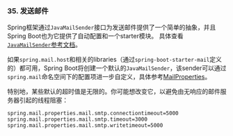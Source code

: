 ### 35. 发送邮件
Spring框架通过`JavaMailSender`接口为发送邮件提供了一个简单的抽象，并且Spring Boot也为它提供了自动配置和一个starter模块。
具体查看[`JavaMailSender`参考文档](https://docs.spring.io/spring/docs/5.0.0.RELEASE/spring-framework-reference/htmlsingle/#mail)。

如果`spring.mail.host`和相关的libraries（通过`spring-boot-starter-mail`定义的）都可用，Spring Boot将创建一个默认的`JavaMailSender`，该sender可以通过`spring.mail`命名空间下的配置项进一步自定义，具体参考[MailProperties](https://github.com/spring-projects/spring-boot/tree/v2.0.0.M5/spring-boot-autoconfigure/src/main/java/org/springframework/boot/autoconfigure/mail/MailProperties.java)。

特别地，某些默认的超时值是无限的。你可能想改变它，以避免由无响应的邮件服务器引起的线程阻塞：
```properties
spring.mail.properties.mail.smtp.connectiontimeout=5000
spring.mail.properties.mail.smtp.timeout=3000
spring.mail.properties.mail.smtp.writetimeout=5000
```
